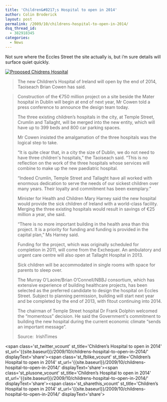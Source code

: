 ```yaml
---
title: 'Children&#8217;s Hospital to open in 2014'
author: Colin Broderick
layout: post
permalink: /2009/10/childrens-hospital-to-open-in-2014/
dsq_thread_id:
  - 382918345
categories:
  - News
---
```

Not sure where the Eccles Street the site actually is, but i&#8217;m sure details will surface quiet quickly.

<a href="{{site.baseurl}}/wp-content/gallery/post/chidrenshospital.jpg" title="The Proposed Chidrens Hospital for on a site behind the Matter" class="shutterset_singlepic8" > <img class="ngg-singlepic ngg-center" src="{{site.baseurl}}/wp-content/gallery/cache/8__420x340_chidrenshospital.jpg" alt="Proposed Chidrens Hospital" title="Proposed Chidrens Hospital" /> </a> 
> The new Children&#8217;s Hospital of Ireland will open by the end of 2014, Taoiseach Brian Cowen has said.

> Construction of the €750 million project on a site beside the Mater hospital in Dublin will begin at end of next year, Mr Cowen told a press conference to announce the design team today.
> 
> The three existing children&#8217;s hospitals in the city, at Temple Street, Crumlin and Tallaght, will be merged into the new entity, which will have up to 399 beds and 800 car parking spaces.
> 
> Mr Cowen insisted the amalgamation of the three hospitals was the logical step to take.
> 
> “It is quite clear that, in a city the size of Dublin, we do not need to have three children's hospitals,” the Taoiseach said. “This is no reflection on the work of the three hospitals whose services will combine to make up the new paediatric hospital.
> 
> “Indeed Crumlin, Temple Street and Tallaght have all worked with enormous dedication to serve the needs of our sickest children over many years. Their loyalty and commitment has been exemplary.”
> 
> Minister for Health and Children Mary Harney said the new hospital would provide the sick children of Ireland with a world-class facility. Merging the three existing hospitals would result in savings of €25 million a year, she said.
> 
> “There is no more important building in the health area than this project. It is a priority for funding and funding is provided in the capital plan,” Ms Harney said.
> 
> Funding for the project, which was originally scheduled for completion in 2011, will come from the Exchequer. An ambulatory and urgent care centre will also open at Tallaght Hospital in 2013.
> 
> Sick children will be accommodated in single rooms with space for parents to sleep over.
> 
> The Murray O&#8217;Laoire/Brian O&#8217;Connell/NBBJ consortium, which has extensive experience of building healthcare projects, has been selected as the preferred candidate to design the hospital on Eccles Street. Subject to planning permission, building will start next year and be completed by the end of 2013, with fitout continuing into 2014.
> 
> The chairman of Temple Street hospital Dr Frank Dolphin welcomed the “momentous” decision. He said the Government's commitment to building the new hospital during the current economic climate “sends an important message”.
> 
> Source:  IrishTimes

<span class='st\_twitter\_vcount' st\_title='Children&#8217;s Hospital to open in 2014' st\_url='{{site.baseurl}}/2009/10/childrens-hospital-to-open-in-2014/' displayText='share'></span><span class='st\_fblike\_vcount' st\_title='Children&#8217;s Hospital to open in 2014' st\_url='{{site.baseurl}}/2009/10/childrens-hospital-to-open-in-2014/' displayText='share'></span><span class='st\_plusone\_vcount' st\_title='Children&#8217;s Hospital to open in 2014' st\_url='{{site.baseurl}}/2009/10/childrens-hospital-to-open-in-2014/' displayText='share'></span><span class='st\_sharethis\_vcount' st\_title='Children&#8217;s Hospital to open in 2014' st\_url='{{site.baseurl}}/2009/10/childrens-hospital-to-open-in-2014/' displayText='share'></span>